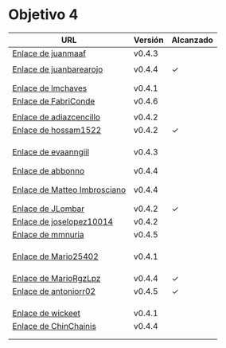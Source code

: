# Objetivo 4


| URL                                                                                                | Versión | Alcanzado |
|----------------------------------------------------------------------------------------------------|---------|-----------|
| [Enlace de juanmaaf](https://github.com/juanmaaf/MoneyController/pull/17)                          | v0.4.3  |           |
| <!-- Enlace de giorgiogiovanni -->                                                                 |         |           |
| [Enlace de juanbarearojo](https://github.com/juanbarearojo/privateChef/pull/27)                    | v0.4.4  | ✓         |
| <!-- Enlace de sweetiepitie -->                                                                    |         |           |
| <!-- Enlace de jacarmona364 -->                                                                    |         |           |
| [Enlace de lmchaves](https://github.com/lmchaves/OrganizarTaller/pull/25)                          | v0.4.1  |           |
| [Enlace de FabriConde](https://github.com/FabriConde/CLIMB-VR/pull/18)                             | v0.4.6  |           |
| <!-- Enlace de FerniCuesta -->                                                                     |         |           |
| [Enlace de adiazcencillo](https://github.com/adiazcencillo/GranadaInfo/pull/32)                    | v0.4.2  |           |
| [Enlace de hossam1522](https://github.com/hossam1522/ModaTrack/pull/22)                            | v0.4.2  | ✓         |
| <!-- Enlace de clara99gf -->                                                                       |         |           |
| <!-- Enlace de Antoniogm03 -->                                                                     |         |           |
| <!-- Enlace de SantiGarvin -->                                                                     |         |           |
| [Enlace de evaanngiil](https://github.com/evaanngiil/WishfulGiving/pull/26)                        | v0.4.3  |           |
| <!-- Enlace de blancagiron -->                                                                     |         |           |
| <!-- Enlace de GaelGoncalba -->                                                                    |         |           |
| [Enlace de abbonno](https://github.com/abbonno/healthScheduler/pull/23)                            | v0.4.4  |           |
| <!-- Enlace de oscargr-ugr -->                                                                     |         |           |
| <!-- Enlace de davidgutierrezperez -->                                                             |         |           |
| [Enlace de Matteo Imbrosciano](https://github.com/MatteoImbrosciano/Medication-Management/pull/21) | v0.4.4  |           |
| <!-- Enlace de Katakuri00 -->                                                                      |         |           |
| <!-- Enlace de MCL-2024 -->                                                                        |         |           |
| [Enlace de JLombar](https://github.com/JLombar/HorariosAutomatricula/pull/20)                      | v0.4.2  | ✓         |
| [Enlace de joselopez10014](https://github.com/joselopez10014/OrganizadorVJ/pull/14)                | v0.4.2  |           |
| [Enlace de mmnuria](https://github.com/mmnuria/PersonalSportCalendary/pull/25)                     | v0.4.5  |           |
| <!-- Enlace de M S C -->                                                                           |         |           |
| <!-- Enlace de javiernavacapa -->                                                                  |         |           |
| <!-- Enlace de Carlosmapego8 -->                                                                   |         |           |
| [Enlace de Mario25402](https://github.com/Mario25402/AskETSIIT/pull/31)                            | v0.4.1  |           |
| <!-- Enlace de Pablorc7 -->                                                                        |         |           |
| <!-- Enlace de mrh117 -->                                                                          |         |           |
| <!-- Enlace de LuRDR -->                                                                           |         |           |
| [Enlace de MarioRgzLpz](https://github.com/MarioRgzLpz/ArbitrageBets/pull/26)                      | v0.4.4  | ✓         |
| [Enlace de antoniorr02](https://github.com/antoniorr02/MenuConsulter/pull/22)                      | v0.4.5  | ✓         |
| <!-- Enlace de alvarorcs2002 -->                                                                   |         |           |
| <!-- Enlace de eigenric -->                                                                        |         |           |
| <!-- Enlace de enger2003 -->                                                                       |         |           |
| [Enlace de wickeet](https://github.com/wickeet/Tripoli/pull/24)                                    | v0.4.1  |           |
| [Enlace de ChinChainis](https://github.com/ChinChainis/Proyecto_Reparahorarios_IV2425/pull/30)     | v0.4.4  |           |
| <!-- Enlace de anavaln -->                                                                         |         |           |
| <!-- Enlace de pablotl0 -->                                                                        |         |           |
